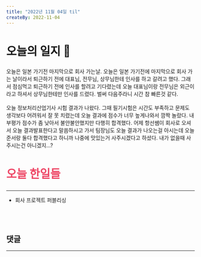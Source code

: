 ```yaml
---
title: "2022년 11월 04일 til"
createBy: 2022-11-04
---
```



##  <h2 style="font-size: 30px">오늘의 일지 🎪</h2>
오늘은 일본 가기전 마지막으로 회사 가는날. 오늘은 일본 가기전에 마지막으로 회사 가는 날이라서 퇴근하기 전에 대표님, 전무님, 상무님한테 인사를 하고 갈려고 했다. 그래서 점심먹고 퇴근하기 전에 인사를 할려고 기다렸는데 오늘 대표님이랑 전무님은 외근이라고 하셔서 상무님한테만 인사를 드렸다. 벌써 다음주라니 시간 참 빠른것 같다.
<br>
<br>
오늘 정보처리산업기사 시험 결과가 나왔다. 그때 필기시험은 시간도 부족하고 문제도 생각보다 어려워서 잘 못 치렸는데 오늘 결과에 점수가 너무 높게나와서 깜짝 놀랐다. 내부평가 점수가 좀 낮아서 불안불안했지만 다행히 합격했다. 어제 항선쌤이 회사로 오셔서 오늘 결과발표한다고 말씀하시고 가서 팀장님도 오늘 결과가 나오는걸 아시는데 오늘 준서랑 둘다 합격했다고 하니까 나중에 맛있는거 사주시겠다고 하셨다. 내가 없을때 사주시는건 아니겠지...?



## <h2 style="color: #ee4867; font-size: 30px">오늘 한일들</h2>
--- 
- 회사 프로젝트 퍼블리싱

<br>
<br>

## 댓글
---
<br>

<Comment />
